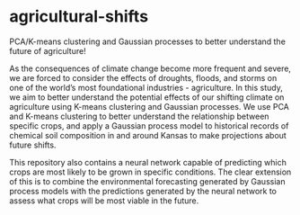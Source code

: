 # agricultural-shifts
PCA/K-means clustering and Gaussian processes to better understand the future of agriculture!

As the consequences of climate change become more frequent and severe, we are
forced to consider the effects of droughts, floods, and storms on one of the world’s
most foundational industries - agriculture. In this study, we aim to better understand
the potential effects of our shifting climate on agriculture using K-means clustering
and Gaussian processes. We use PCA and K-means clustering to better understand
the relationship between specific crops, and apply a Gaussian process model to
historical records of chemical soil composition in and around Kansas to make
projections about future shifts.

This repository also contains a neural network capable of predicting which crops are most likely to be grown in specific conditions.
The clear extension of this is to combine the environmental forecasting generated by Gaussian process models with the predictions
generated by the neural network to assess what crops will be most viable in the future.
